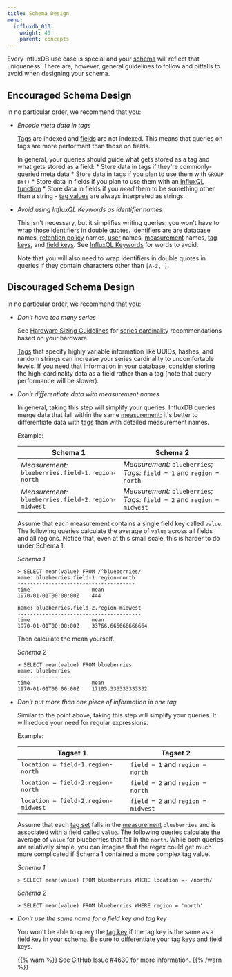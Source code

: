 ```yaml
---
title: Schema Design
menu:
  influxdb_010:
    weight: 40
    parent: concepts
---
```


Every InfluxDB use case is special and your [schema](/influxdb/v0.10/concepts/glossary/#schema) will reflect that uniqueness.
There are, however, general guidelines to follow and pitfalls to avoid when designing your schema.

## Encouraged Schema Design

In no particular order, we recommend that you:

* *Encode meta data in tags*

    [Tags](/influxdb/v0.10/concepts/glossary/#tag) are indexed and [fields](/influxdb/v0.10/concepts/glossary/#field) are not indexed.
    This means that queries on tags are more performant than those on fields.

    In general, your queries should guide what gets stored as a tag and what gets stored as a field:
      * Store data in tags if they're commonly-queried meta data
      * Store data in tags if you plan to use them with `GROUP BY()`
      * Store data in fields if you plan to use them with an [InfluxQL function](/influxdb/v0.10/query_language/functions/)
      * Store data in fields if you *need* them to be something other than a string - [tag values](/influxdb/v0.10/concepts/glossary/#tag-value) are always interpreted as strings

* *Avoid using InfluxQL Keywords as identifier names*

    This isn't necessary, but it simplifies writing queries; you won't have to wrap those identifiers in double quotes.
    Identifiers are are database names, [retention policy](/influxdb/v0.10/concepts/glossary/#retention-policy-rp) names, [user](/influxdb/v0.10/concepts/glossary/#user) names, [measurement](/influxdb/v0.10/concepts/glossary/#measurement) names, [tag keys](/influxdb/v0.10/concepts/glossary/#tag-key), and [field keys](/influxdb/v0.10/concepts/glossary/#field-key).
    See [InfluxQL Keywords](https://github.com/influxdata/influxql/blob/master/README.md#keywords) for words to avoid.

    Note that you will also need to wrap identifiers in double quotes in queries if they contain characters other than `[A-z,_]`.

## Discouraged Schema Design

In no particular order, we recommend that you:

* *Don't have too many series*

    See [Hardware Sizing Guidelines](/influxdb/v0.10/guides/hardware_sizing/#general-hardware-guidelines-for-a-single-node) for [series cardinality](/influxdb/v0.10/concepts/glossary/#series-cardinality) recommendations based on your hardware.

    [Tags](/influxdb/v0.10/concepts/glossary/#tag) that specify highly variable information like UUIDs, hashes, and random strings can increase your series cardinality to uncomfortable levels.
    If you need that information in your database, consider storing the high-cardinality data as a field rather than a tag (note that query performance will be slower).

* *Don't differentiate data with measurement names*

    In general, taking this step will simplify your queries.
    InfluxDB queries merge data that fall within the same [measurement](/influxdb/v0.10/concepts/glossary/#measurement); it's better to differentiate data with [tags](/influxdb/v0.10/concepts/glossary/#tag) than with detailed measurement names.

    Example:

    Schema 1  | Schema 2
    ------------- | -------------
    *Measurement:* `blueberries.field-1.region-north` | *Measurement:* `blueberries`; *Tags:* `field = 1` and `region = north`
    *Measurement:*  `blueberries.field-2.region-midwest` | *Measurement:* `blueberries`; *Tags:* `field = 2` and `region = midwest`

    Assume that each measurement contains a single field key called `value`.
    The following queries calculate the average of `value` across all fields and all regions.
    Notice that, even at this small scale, this is harder to do under Schema 1.

    *Schema 1*
    ```
    > SELECT mean(value) FROM /^blueberries/
    name: blueberries.field-1.region-north
    --------------------------------------
    time			        mean
    1970-01-01T00:00:00Z	444

    name: blueberries.field-2.region-midwest
    ----------------------------------------
    time			        mean
    1970-01-01T00:00:00Z	33766.666666666664
    ```
    Then calculate the mean yourself.


    *Schema 2*
    ```
    > SELECT mean(value) FROM blueberries
    name: blueberries
    -----------------
    time			        mean
    1970-01-01T00:00:00Z	17105.333333333332
    ```

* *Don't put more than one piece of information in one tag*

    Similar to the point above, taking this step will simplify your queries.
    It will reduce your need for regular expressions.

    Example:

    Tagset 1  | Tagset 2
    ------------- | -------------
    `location = field-1.region-north` | `field = 1` and `region = north`
    `location = field-2.region-north` | `field = 2` and `region = north`
    `location = field-2.region-midwest` | `field = 2` and `region = midwest`

    Assume that each [tag set](/influxdb/v0.10/concepts/glossary/#tag-set) falls in the [measurement](/influxdb/v0.10/concepts/glossary/#measurement) `blueberries` and is associated with a [field](/influxdb/v0.10/concepts/glossary/#field) called `value`.
    The following queries calculate the average of `value` for blueberries that fall in the `north`.
    While both queries are relatively simple, you can imagine that the regex could get much more complicated if Schema 1 contained a more complex tag value.

    *Schema 1*
    ```
    > SELECT mean(value) FROM blueberries WHERE location =~ /north/
    ```

    *Schema 2*
    ```
    > SELECT mean(value) FROM blueberries WHERE region = 'north'
    ```


* *Don't use the same name for a field key and tag key*

    You won't be able to query the [tag key](/influxdb/v0.10/concepts/glossary/#tag-key) if the tag key is the same as a [field key](/influxdb/v0.10/concepts/glossary/#field-key) in your schema.
    Be sure to differentiate your tag keys and field keys.

    {{% warn %}}
    See GitHub Issue [#4630](https://github.com/influxdata/influxdb/issues/4630) for more information.
    {{% /warn %}}
